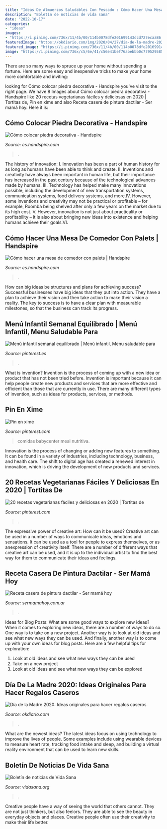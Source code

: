 ```yaml
---
title: "Ideas De Almuerzos Saludables Con Pescado : Cómo Hacer Una Mesa De Comedor Con Palets"
description: "Boletín de noticias de vida sana"
date: "2022-10-17"
categories:
- "ideas"
images:
- "https://i.pinimg.com/736x/11/4b/00/114b0078dfe201699143dcd727ecaa86.jpg"
featuredImage: "https://okdiario.com/img/2020/04/27/dia-de-la-madre-2020-ideas-originales-y-faciles-para-hacer-regalos-caseros.jpg"
featured_image: "https://i.pinimg.com/736x/11/4b/00/114b0078dfe201699143dcd727ecaa86.jpg"
image: "https://i.pinimg.com/736x/c5/6e/41/c56e41bef76abebbb0c77952958509c5--new-ideas-baby-foods.jpg"
---
```



There are so many ways to spruce up your home without spending a fortune. Here are some easy and inexpensive tricks to make your home more comfortable and inviting:

	

		
looking for Cómo colocar piedra decorativa - Handspire you've visit to the right page. We have 8 Images about Cómo colocar piedra decorativa - Handspire like 20 recetas vegetarianas fáciles y deliciosas en 2020 | Tortitas de, Pin en xime and also Receta casera de pintura dactilar - Ser mamá hoy. Here it is:
		
    
## Cómo Colocar Piedra Decorativa - Handspire

<img loading=lazy src="https://es.handspire.com/wp-content/uploads/2013/11/colocar-piedra-decorativa.jpg" onerror="this.onerror=null;this.src='https://tse4.mm.bing.net/th?id=OIP.EzqOvJTnU6gxuJp7IdNKngHaEo&amp;pid=15.1';" alt="Cómo colocar piedra decorativa - Handspire">

_Source: es.handspire.com_

>. 

	

The history of innovation:
I. Innovation has been a part of human history for as long as humans have been able to think and create. II. Inventions and creativity have always been important in human life, but their importance has increased in the past century because of the technological advances made by humans. III. Technology has helped make many innovations possible, including the development of new transportation systems, communication systems, food delivery systems, and more.IV. However, some inventions and creativity may not be practical or profitable – for example, Roomba being shelved after only a few years on the market due to its high cost. V. However, innovation is not just about practicality or profitability – it is also about bringing new ideas into existence and helping humans achieve their goals.VI.

    
## Cómo Hacer Una Mesa De Comedor Con Palets | Handspire

<img loading=lazy src="https://es.handspire.com/wp-content/uploads/2014/02/mesa-comedor-palets.jpg" onerror="this.onerror=null;this.src='https://tse2.mm.bing.net/th?id=OIP.8-4kViEif0ywIF372AqKGAHaEv&amp;pid=15.1';" alt="Cómo hacer una mesa de comedor con palets | Handspire">

_Source: es.handspire.com_

>. 

	

How can big ideas be structures and plans for achieving success?
Successful businesses have big ideas that they put into action. They have a plan to achieve their vision and then take action to make their vision a reality. The key to success is to have a clear plan with measurable milestones, so that the business can track its progress.

    
## Menú Infantil Semanal Equilibrado | Menú Infantil, Menu Saludable Para

<img loading=lazy src="https://i.pinimg.com/736x/11/4b/00/114b0078dfe201699143dcd727ecaa86.jpg" onerror="this.onerror=null;this.src='https://tse1.mm.bing.net/th?id=OIP.YXuiaSr9U6mR7dQgyvrs0AHaDo&amp;pid=15.1';" alt="Menú infantil semanal equilibrado | Menú infantil, Menu saludable para">

_Source: pinterest.es_

>. 

	

What is invention?
Invention is the process of coming up with a new idea or product that has not been tried before. Invention is important because it can help people create new products and services that are more effective and efficient than those that are currently in use. There are many different types of invention, such as ideas for products, services, or methods.

    
## Pin En Xime

<img loading=lazy src="https://i.pinimg.com/736x/c5/6e/41/c56e41bef76abebbb0c77952958509c5--new-ideas-baby-foods.jpg" onerror="this.onerror=null;this.src='https://tse4.mm.bing.net/th?id=OIP.RhhMVJHuwZAlsjNKMWwE-QHaFj&amp;pid=15.1';" alt="Pin en xime">

_Source: pinterest.com_

>comidas babycenter meal nutritiva. 

	

Innovation is the process of changing or adding new features to something. It can be found in a variety of industries, including technology, business, and health care. The shift to digital age has created a renewed interest in innovation, which is driving the development of new products and services.

    
## 20 Recetas Vegetarianas Fáciles Y Deliciosas En 2020 | Tortitas De

<img loading=lazy src="https://i.pinimg.com/originals/80/71/c8/8071c85724b304ece16597800a69bbc6.png" onerror="this.onerror=null;this.src='https://tse3.mm.bing.net/th?id=OIP.iiykLLqyCDUwX8zK-pu05AHaLG&amp;pid=15.1';" alt="20 recetas vegetarianas fáciles y deliciosas en 2020 | Tortitas de">

_Source: pinterest.com_

>. 

	

The expressive power of creative art: How can it be used?
Creative art can be used in a number of ways to communicate ideas, emotions and sensations. It can be used as a tool for people to express themselves, or as anexpression of creativity itself. There are a number of different ways that creative art can be used, and it is up to the individual artist to find the best way for them to communicate their ideas and feelings.

    
## Receta Casera De Pintura Dactilar - Ser Mamá Hoy

<img loading=lazy src="https://sermamahoy.com.ar/wp-content/uploads/2020/04/pintura-dactilar-casera-scaled.jpg" onerror="this.onerror=null;this.src='https://tse3.mm.bing.net/th?id=OIP.ZfA6khUlBVWB7ZlB1s-hMwHaE6&amp;pid=15.1';" alt="Receta casera de pintura dactilar - Ser mamá hoy">

_Source: sermamahoy.com.ar_

>. 

	

Ideas for Blog Posts: What are some good ways to explore new ideas?
When it comes to exploring new ideas, there are a number of ways to do so. One way is to take on a new project. Another way is to look at old ideas and see what new ways they can be used. And finally, another way is to come up with your own ideas for blog posts. Here are a few helpful tips for exploration: 
1. Look at old ideas and see what new ways they can be used
2. Take on a new project
3. Look at old ideas and see what new ways they can be explored  
    
## Día De La Madre 2020: Ideas Originales Para Hacer Regalos Caseros

<img loading=lazy src="https://okdiario.com/img/2020/04/27/dia-de-la-madre-2020-ideas-originales-y-faciles-para-hacer-regalos-caseros.jpg" onerror="this.onerror=null;this.src='https://tse3.mm.bing.net/th?id=OIP.kjtu7SEal3Zon0VGhYc31gHaEK&amp;pid=15.1';" alt="Día de la Madre 2020: Ideas originales para hacer regalos caseros">

_Source: okdiario.com_

>. 

	

What are the newest ideas?
The latest ideas focus on using technology to improve the lives of people. Some examples include using wearable devices to measure heart rate, tracking food intake and sleep, and building a virtual reality environment that can be used to learn new skills.

    
## Boletín De Noticias De Vida Sana

<img loading=lazy src="https://vidasana.org/archivos/archivos/imagenes/CAMPANA_RURAL_DE_GREENPEACE_doble2.jpeg" onerror="this.onerror=null;this.src='https://tse4.mm.bing.net/th?id=OIP.bPmA4QJTQ3JLKk7LOdzMSAHaCd&amp;pid=15.1';" alt="Boletín de noticias de Vida Sana">

_Source: vidasana.org_

>. 

	

Creative people have a way of seeing the world that others cannot. They are not just thinkers, but also feelors. They are able to see the beauty in everyday objects and places. Creative people often use their creativity to make their life better.

